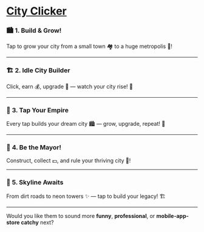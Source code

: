 # [City Clicker](https://yvz-glitch.github.io/CityClicker/)

### 🏙️ **1. Build & Grow!**

Tap to grow your city from a small town 🏘️ to a huge metropolis 🌆!

---

### 🏗️ **2. Idle City Builder**

Click, earn 💰, upgrade 🏢 — watch your city rise! 🌃

---

### 🌆 **3. Tap Your Empire**

Every tap builds your dream city 🏙️ — grow, upgrade, repeat! 🔁

---

### 💼 **4. Be the Mayor!**

Construct, collect 💵, and rule your thriving city 🌇!

---

### 🚀 **5. Skyline Awaits**

From dirt roads to neon towers ✨ — tap to build your legacy! 🏗️

---

Would you like them to sound more **funny**, **professional**, or **mobile-app-store catchy** next?
